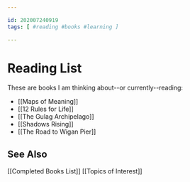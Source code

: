 ```yaml
---

id: 202007240919
tags: [ #reading #books #learning ]

---
```


# Reading List
These are books I am thinking about--or currently--reading:
- [[Maps of Meaning]]
- [[12 Rules for Life]]
- [[The Gulag Archipelago]]
- [[Shadows Rising]]
- [[The Road to Wigan Pier]]

## See Also
[[Completed Books List]]
[[Topics of Interest]]

